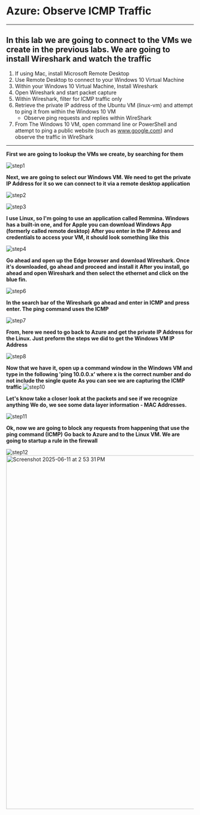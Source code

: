 # Azure: Observe ICMP Traffic
---

In this lab we are going to connect to the VMs we create in the previous labs. We are going to install Wireshark and watch the traffic
---

1. If using Mac, install Microsoft Remote Desktop
2. Use Remote Desktop to connect to your Windows 10 Virtual Machine
3. Within your Windows 10 Virtual Machine, Install Wireshark
4. Open Wireshark and start packet capture
5. Within Wireshark, filter for ICMP traffic only
6. Retrieve the private IP address of the Ubuntu VM (linux-vm) and attempt to ping it from within the Windows 10 VM
   - Observe ping requests and replies within WireShark
7. From The Windows 10 VM, open command line or PowerShell and attempt to ping a public website (such as www.google.com) and observe the traffic in WireShark

---

**First we are going to lookup the VMs we create, by searching for them**

![step1](https://github.com/user-attachments/assets/dcd64425-8127-429a-9924-6829975a1d1b)

**Next, we are going to select our Windows VM. We need to get the private IP Address for it so we can connect to it via a remote desktop application**

![step2](https://github.com/user-attachments/assets/ff06921f-1898-4f2a-bf6c-eec332ad2049)

![step3](https://github.com/user-attachments/assets/e7979cb5-e7f9-4d45-882f-ee20ab66b7b8)

**I use Linux, so I'm going to use an application called Remmina. Windows has a built-in one, and for Apple you can download Windows App (formerly called remote desktop)**
**After you enter in the IP Adress and credentials to access your VM, it should look something like this**

![step4](https://github.com/user-attachments/assets/62719c9f-ddd3-41c4-8174-cc44b0fa60e3)

**Go ahead and open up the Edge browser and download Wireshark. Once it's downloaded, go ahead and proceed and install it**
**After you install, go ahead and open Wireshark and then select the ethernet and click on the blue fin.**

![step6](https://github.com/user-attachments/assets/17227151-2700-4f5e-9faf-b7eaec748289)

**In the search bar of the Wireshark go ahead and enter in ICMP and press enter. The ping command uses the ICMP**

![step7](https://github.com/user-attachments/assets/764e09b3-b427-443b-80fd-36c2b14c6693)

**From, here we need to go back to Azure and get the private IP Address for the Linux. Just preform the steps we did to get the Windows VM IP Address**

![step8](https://github.com/user-attachments/assets/c7e73f0a-4f40-4747-93f5-677a2baaacb5)

**Now that we have it, open up a command window in the Windows VM and type in the following 'ping 10.0.0.x' where x is the correct number and do not include the single quote**
**As you can see we are capturing the ICMP traffic**
![step10](https://github.com/user-attachments/assets/ae109dfa-573f-4213-b7b0-b83d143f2b59)


**Let's know take a closer look at the packets and see if we recognize anything**
**We do, we see some data layer information - MAC Addresses.**

![step11](https://github.com/user-attachments/assets/4983a551-85b1-44b5-b603-6506a1d47361)

**Ok, now we are going to block any requests from happening that use the ping command (ICMP)**
**Go back to Azure and to the Linux VM. We are going to startup a rule in the firewall**

![step12](https://github.com/user-attachments/assets/a759a353-0ba3-49cf-9998-41505cf2955f)
<img width="948" alt="Screenshot 2025-06-11 at 2 53 31 PM" src="https://github.com/user-attachments/assets/f7c00b4d-6ff6-4c86-b0d6-a10cb80e5e16" />


